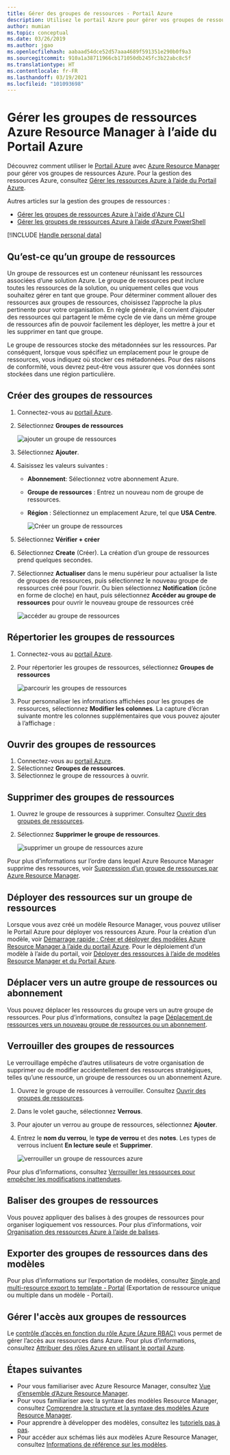 ```yaml
---
title: Gérer des groupes de ressources - Portail Azure
description: Utilisez le portail Azure pour gérer vos groupes de ressources dans Azure Resource Manager. Montre comment créer, lister et supprimer des groupes de ressources.
author: mumian
ms.topic: conceptual
ms.date: 03/26/2019
ms.author: jgao
ms.openlocfilehash: aabaad54dce52d57aaa4689f591351e290b0f9a3
ms.sourcegitcommit: 910a1a38711966cb171050db245fc3b22abc8c5f
ms.translationtype: HT
ms.contentlocale: fr-FR
ms.lasthandoff: 03/19/2021
ms.locfileid: "101093698"
---
```

# <a name="manage-azure-resource-manager-resource-groups-by-using-the-azure-portal"></a>Gérer les groupes de ressources Azure Resource Manager à l’aide du Portail Azure

Découvrez comment utiliser le [Portail Azure](https://portal.azure.com) avec [Azure Resource Manager](overview.md) pour gérer vos groupes de ressources Azure. Pour la gestion des ressources Azure, consultez [Gérer les ressources Azure à l’aide du Portail Azure](manage-resources-portal.md).

Autres articles sur la gestion des groupes de ressources :

- [Gérer les groupes de ressources Azure à l'aide d'Azure CLI](manage-resources-cli.md)
- [Gérer les groupes de ressources Azure à l’aide d’Azure PowerShell](manage-resources-powershell.md)

[!INCLUDE [Handle personal data](../../../includes/gdpr-intro-sentence.md)]

## <a name="what-is-a-resource-group"></a>Qu’est-ce qu’un groupe de ressources

Un groupe de ressources est un conteneur réunissant les ressources associées d’une solution Azure. Le groupe de ressources peut inclure toutes les ressources de la solution, ou uniquement celles que vous souhaitez gérer en tant que groupe. Pour déterminer comment allouer des ressources aux groupes de ressources, choisissez l’approche la plus pertinente pour votre organisation. En règle générale, il convient d’ajouter des ressources qui partagent le même cycle de vie dans un même groupe de ressources afin de pouvoir facilement les déployer, les mettre à jour et les supprimer en tant que groupe.

Le groupe de ressources stocke des métadonnées sur les ressources. Par conséquent, lorsque vous spécifiez un emplacement pour le groupe de ressources, vous indiquez où stocker ces métadonnées. Pour des raisons de conformité, vous devrez peut-être vous assurer que vos données sont stockées dans une région particulière.


## <a name="create-resource-groups"></a>Créer des groupes de ressources

1. Connectez-vous au [portail Azure](https://portal.azure.com).
2. Sélectionnez **Groupes de ressources**

    ![ajouter un groupe de ressources](./media/manage-resource-groups-portal/manage-resource-groups-add-group.png)
3. Sélectionnez **Ajouter**.
4. Saisissez les valeurs suivantes :

   - **Abonnement**: Sélectionnez votre abonnement Azure. 
   - **Groupe de ressources** : Entrez un nouveau nom de groupe de ressources. 
   - **Région** : Sélectionnez un emplacement Azure, tel que **USA Centre**.

     ![Créer un groupe de ressources](./media/manage-resource-groups-portal/manage-resource-groups-create-group.png)
5. Sélectionnez **Vérifier + créer**
6. Sélectionnez **Create** (Créer). La création d’un groupe de ressources prend quelques secondes.
7. Sélectionnez **Actualiser** dans le menu supérieur pour actualiser la liste de groupes de ressources, puis sélectionnez le nouveau groupe de ressources créé pour l’ouvrir. Ou bien sélectionnez **Notification** (icône en forme de cloche) en haut, puis sélectionnez **Accéder au groupe de ressources** pour ouvrir le nouveau groupe de ressources créé

    ![accéder au groupe de ressources](./media/manage-resource-groups-portal/manage-resource-groups-add-group-go-to-resource-group.png)

## <a name="list-resource-groups"></a>Répertorier les groupes de ressources

1. Connectez-vous au [portail Azure](https://portal.azure.com).
2. Pour répertorier les groupes de ressources, sélectionnez **Groupes de ressources**

    ![parcourir les groupes de ressources](./media/manage-resource-groups-portal/manage-resource-groups-list-groups.png)

3. Pour personnaliser les informations affichées pour les groupes de ressources, sélectionnez **Modifier les colonnes**. La capture d’écran suivante montre les colonnes supplémentaires que vous pouvez ajouter à l’affichage :

## <a name="open-resource-groups"></a>Ouvrir des groupes de ressources

1. Connectez-vous au [portail Azure](https://portal.azure.com).
2. Sélectionnez **Groupes de ressources**.
3. Sélectionnez le groupe de ressources à ouvrir.

## <a name="delete-resource-groups"></a>Supprimer des groupes de ressources

1. Ouvrez le groupe de ressources à supprimer.  Consultez [Ouvrir des groupes de ressources](#open-resource-groups).
2. Sélectionnez **Supprimer le groupe de ressources**.

    ![supprimer un groupe de ressources azure](./media/manage-resource-groups-portal/delete-group.png)

Pour plus d’informations sur l’ordre dans lequel Azure Resource Manager supprime des ressources, voir [Suppression d’un groupe de ressources par Azure Resource Manager](delete-resource-group.md).

## <a name="deploy-resources-to-a-resource-group"></a>Déployer des ressources sur un groupe de ressources

Lorsque vous avez créé un modèle Resource Manager, vous pouvez utiliser le Portail Azure pour déployer vos ressources Azure. Pour la création d’un modèle, voir [Démarrage rapide : Créer et déployer des modèles Azure Resource Manager à l’aide du portail Azure](../templates/quickstart-create-templates-use-the-portal.md). Pour le déploiement d’un modèle à l’aide du portail, voir [Déployer des ressources à l’aide de modèles Resource Manager et du Portail Azure](../templates/deploy-portal.md).

## <a name="move-to-another-resource-group-or-subscription"></a>Déplacer vers un autre groupe de ressources ou abonnement

Vous pouvez déplacer les ressources du groupe vers un autre groupe de ressources. Pour plus d’informations, consultez la page [Déplacement de ressources vers un nouveau groupe de ressources ou un abonnement](move-resource-group-and-subscription.md).

## <a name="lock-resource-groups"></a>Verrouiller des groupes de ressources

Le verrouillage empêche d’autres utilisateurs de votre organisation de supprimer ou de modifier accidentellement des ressources stratégiques, telles qu’une ressource, un groupe de ressources ou un abonnement Azure. 

1. Ouvrez le groupe de ressources à verrouiller.  Consultez [Ouvrir des groupes de ressources](#open-resource-groups).
2. Dans le volet gauche, sélectionnez **Verrous**.
3. Pour ajouter un verrou au groupe de ressources, sélectionnez **Ajouter**.
4. Entrez le **nom du verrou**, le **type de verrou** et des **notes**. Les types de verrous incluent **En lecture seule** et **Supprimer**.

    ![verrouiller un groupe de ressources azure](./media/manage-resource-groups-portal/manage-resource-groups-add-lock.png)

Pour plus d’informations, consultez [Verrouiller les ressources pour empêcher les modifications inattendues](lock-resources.md).

## <a name="tag-resource-groups"></a>Baliser des groupes de ressources

Vous pouvez appliquer des balises à des groupes de ressources pour organiser logiquement vos ressources. Pour plus d’informations, voir [Organisation des ressources Azure à l’aide de balises](tag-resources.md#portal).

## <a name="export-resource-groups-to-templates"></a>Exporter des groupes de ressources dans des modèles

Pour plus d’informations sur l’exportation de modèles, consultez [Single and multi-resource export to template - Portal](../templates/export-template-portal.md) (Exportation de ressource unique ou multiple dans un modèle - Portail).

## <a name="manage-access-to-resource-groups"></a>Gérer l'accès aux groupes de ressources

Le [contrôle d’accès en fonction du rôle Azure (Azure RBAC)](../../role-based-access-control/overview.md) vous permet de gérer l’accès aux ressources dans Azure. Pour plus d’informations, consultez [Attribuer des rôles Azure en utilisant le portail Azure](../../role-based-access-control/role-assignments-portal.md).

## <a name="next-steps"></a>Étapes suivantes

- Pour vous familiariser avec Azure Resource Manager, consultez [Vue d’ensemble d’Azure Resource Manager](overview.md).
- Pour vous familiariser avec la syntaxe des modèles Resource Manager, consultez [Comprendre la structure et la syntaxe des modèles Azure Resource Manager](../templates/template-syntax.md).
- Pour apprendre à développer des modèles, consultez les [tutoriels pas à pas](../index.yml).
- Pour accéder aux schémas liés aux modèles Azure Resource Manager, consultez [Informations de référence sur les modèles](/azure/templates/).
